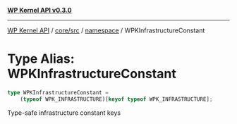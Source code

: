 [**WP Kernel API v0.3.0**](../../../../../README.md)

---

[WP Kernel API](../../../../../README.md) / [core/src](../../../README.md) / [namespace](../README.md) / WPKInfrastructureConstant

# Type Alias: WPKInfrastructureConstant

```ts
type WPKInfrastructureConstant =
	(typeof WPK_INFRASTRUCTURE)[keyof typeof WPK_INFRASTRUCTURE];
```

Type-safe infrastructure constant keys

